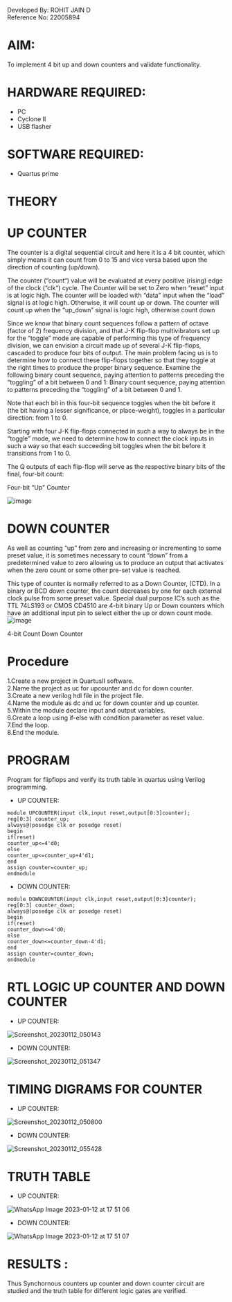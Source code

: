 Developed By: ROHIT JAIN D  
Reference No: 22005894  

# AIM:  
To implement 4 bit up and down counters and validate  functionality.
# HARDWARE REQUIRED:  
- PC
- Cyclone II
- USB flasher
# SOFTWARE REQUIRED:   
- Quartus prime
# THEORY 

# UP COUNTER 
The counter is a digital sequential circuit and here it is a 4 bit counter, which simply means it can count from 0 to 15 and vice versa based upon the direction of counting (up/down). 

The counter (“count“) value will be evaluated at every positive (rising) edge of the clock (“clk“) cycle.
The Counter will be set to Zero when “reset” input is at logic high.
The counter will be loaded with “data” input when the “load” signal is at logic high. Otherwise, it will count up or down.
The counter will count up when the “up_down” signal is logic high, otherwise count down

Since we know that binary count sequences follow a pattern of octave (factor of 2) frequency division, and that J-K flip-flop multivibrators set up for the “toggle” mode are capable of performing this type of frequency division, we can envision a circuit made up of several J-K flip-flops, cascaded to produce four bits of output.
The main problem facing us is to determine how to connect these flip-flops together so that they toggle at the right times to produce the proper binary sequence.
Examine the following binary count sequence, paying attention to patterns preceding the “toggling” of a bit between 0 and 1:
Binary count sequence, paying attention to patterns preceding the “toggling” of a bit between 0 and 1.

Note that each bit in this four-bit sequence toggles when the bit before it (the bit having a lesser significance, or place-weight), toggles in a particular direction: from 1 to 0.



 
 

Starting with four J-K flip-flops connected in such a way to always be in the “toggle” mode, we need to determine how to connect the clock inputs in such a way so that each succeeding bit toggles when the bit before it transitions from 1 to 0.

The Q outputs of each flip-flop will serve as the respective binary bits of the final, four-bit count:

 
 

Four-bit “Up” Counter  

![image](https://user-images.githubusercontent.com/36288975/169644758-b2f4339d-9532-40c5-af40-8f4f8c942e2c.png)



# DOWN COUNTER 

As well as counting “up” from zero and increasing or incrementing to some preset value, it is sometimes necessary to count “down” from a predetermined value to zero allowing us to produce an output that activates when the zero count or some other pre-set value is reached.

This type of counter is normally referred to as a Down Counter, (CTD). In a binary or BCD down counter, the count decreases by one for each external clock pulse from some preset value. Special dual purpose IC’s such as the TTL 74LS193 or CMOS CD4510 are 4-bit binary Up or Down counters which have an additional input pin to select either the up or down count mode.
![image](https://user-images.githubusercontent.com/36288975/169644844-1a14e123-7228-4ed8-81a9-eb937dff4ac8.png)


4-bit Count Down Counter
# Procedure
1.Create a new project in QuartusII software.<br>
2.Name the project as uc for upcounter and dc for down counter.<br>
3.Create a new verilog hdl file in the project file.<br>
4.Name the module as dc and uc for down counter and up counter.<br>
5.Within the module declare input and output variables.<br>
6.Create a loop using if-else with condition parameter as reset value.<br>
7.End the loop.<br>
8.End the module.<br>

# PROGRAM 
Program for flipflops  and verify its truth table in quartus using Verilog programming.
- UP COUNTER:  
```
module UPCOUNTER(input clk,input reset,output[0:3]counter);
reg[0:3] counter_up;
always@(posedge clk or posedge reset)
begin
if(reset)
counter_up<=4'd0;
else
counter_up<=counter_up+4'd1;
end
assign counter=counter_up;
endmodule
```
- DOWN COUNTER:
```
module DOWNCOUNTER(input clk,input reset,output[0:3]counter);
reg[0:3] counter_down;
always@(posedge clk or posedge reset)
begin
if(reset)
counter_down<=4'd0;
else
counter_down<=counter_down-4'd1;
end
assign counter=counter_down;
endmodule
```
# RTL LOGIC UP COUNTER AND DOWN COUNTER  
- UP COUNTER:

![Screenshot_20230112_050143](https://user-images.githubusercontent.com/118707073/212065504-256cd8a7-4b38-424d-9317-5d3c64fcb62a.png)


- DOWN COUNTER:

![Screenshot_20230112_051347](https://user-images.githubusercontent.com/118707073/212065517-0a5a8355-abf8-47f6-b818-f56cb2552c3c.png)


# TIMING DIGRAMS FOR COUNTER  
- UP COUNTER:

![Screenshot_20230112_050800](https://user-images.githubusercontent.com/118707073/212065548-9f3881e0-deab-4dcf-a5ee-b8a79eba35ed.png)


- DOWN COUNTER:

![Screenshot_20230112_055428](https://user-images.githubusercontent.com/118707073/212065816-1c3e71ac-f76f-40bd-b6a9-c82f2cb470c3.png)

# TRUTH TABLE 
- UP COUNTER:

![WhatsApp Image 2023-01-12 at 17 51 06](https://user-images.githubusercontent.com/118707073/212065918-5280d0bb-49c7-4c7a-b6ea-0147e44caebe.jpg)

- DOWN COUNTER:

![WhatsApp Image 2023-01-12 at 17 51 07](https://user-images.githubusercontent.com/118707073/212065954-2161f0de-54b0-47f1-97ab-3133ab7b9432.jpg)


# RESULTS :
Thus Synchornous counters up counter and down counter circuit are studied and the truth table for different logic gates are verified.
